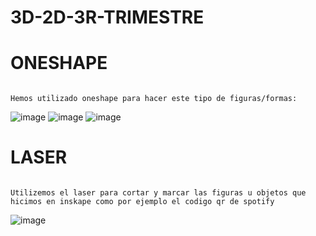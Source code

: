 # 3D-2D-3R-TRIMESTRE


# ONESHAPE

````

Hemos utilizado oneshape para hacer este tipo de figuras/formas:

````

![image](https://user-images.githubusercontent.com/90753262/169815038-fc772740-6076-49dd-aa0d-d7810841620f.png)
![image](https://user-images.githubusercontent.com/90753262/169815071-b069343a-3452-47bf-babd-ffc1aeb082bd.png)
![image](https://user-images.githubusercontent.com/90753262/169815116-ea5c8233-42a0-49a9-8cbe-c3983e5a5a22.png)



# LASER

````

Utilizemos el laser para cortar y marcar las figuras u objetos que hicimos en inskape como por ejemplo el codigo qr de spotify

````


![image](https://user-images.githubusercontent.com/90753262/169815635-15b66982-2381-4bd9-8b24-d7a5075f7faa.png)



